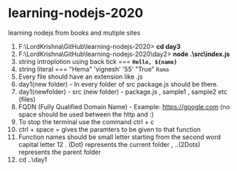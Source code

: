 # learning-nodejs-2020
learning nodejs from books and mutiple sites

1. F:\LordKrishna\GitHub\learning-nodejs-2020> **cd day3**
2. F:\LordKrishna\GitHub\learning-nodejs-2020\day2> **node .\src\index.js**
3. string introplotion using back tick === **`Hello, ${name}`**
4. string literal === "Hema" 'vignesh' '55' "True" `Rama`
5. Every file  should  have an extension like .js
6. day1(new folder) - In every folder of src package.js should be there.
7. day1(newfolder) - src (new folder) - package.js , sample1 , sample2 etc (files)
8. FQDN (Fully Qualified Domain Name) - Example: https://google.com (no space should be used between the http and :)
9. To stop the terminal use the command ctrl + c
10. ctrl + space = gives the paramters to be given to that function
11. Function names should be small letter starting from the second word capital letter
12 . (Dot) represents the current folder , ..(2Dots) represents the parent folder
13. cd ..\day1